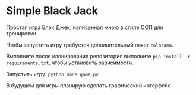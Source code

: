 # Simple Black Jack
Простая игра Блэк Джек, написанная мною в стиле ООП для тренировки.

Чтобы запустить игру требуется дополнительный пакет `colorama`.

Выполните после клонирования репозитория выполните `pip install -r requirements.txt`, чтобы установить зависимости.

Запустить игру: `python mane_game.py`

В будущем для игры планирую сделать графический интерфейс
